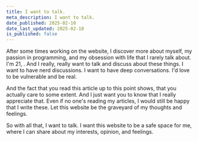 ```yaml
---
title: I want to talk.
meta_description: I want to talk.
date_published: 2025-02-10
date_last_updated: 2025-02-10
is_published: false
---
```


After some times working on the website, I discover more about myself, my passion in programming, and my obsession with life that I rarely talk about. I'm 21, . And I really, really want to talk and discuss about these things. I want to have nerd discussions. I want to have deep conversations. I'd love to be vulnerable and be real.

And the fact that you read this article up to this point shows, that you actually care to some extent. And I just want you to know that I really appreciate that. Even if no one's reading my articles, I would still be happy that I write these. Let this website be the graveyard of my thoughts and feelings.

So with all that, I want to talk. I want this website to be a safe space for me, where I can share about my interests, opinion, and feelings.